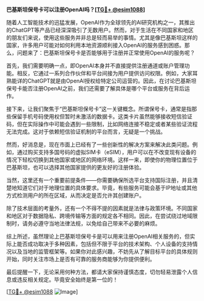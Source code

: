 **巴基斯坦保号卡可以注册OpenAI吗？[[TG💪+ @esim1088](https://t.me/s/esim1088)]**

随着人工智能技术的迅猛发展，OpenAI作为全球领先的AI研究机构之一，其推出的ChatGPT等产品已经深深吸引了无数用户。然而，对于生活在不同国家和地区的朋友们来说，使用这些服务并非总是轻而易举的事情。尤其是像巴基斯坦这样的国家，许多用户可能对如何利用本地资源顺利接入OpenAI的服务感到困惑。那么，问题来了：巴基斯坦保号卡是否能够用于注册并正常使用OpenAI的服务呢？

首先，我们需要明确一点，即OpenAI本身并不直接提供注册通道或账户管理功能。相反，它通过一系列合作伙伴和平台间接为用户提供访问权限。例如，大家耳熟能详的ChatGPT就是由OpenAI授权给特定公司运营的。因此，在讨论巴基斯坦保号卡能否注册OpenAI之前，我们还需要了解具体是哪个平台或服务在背后运作。

接下来，让我们聚焦于“巴基斯坦保号卡”这一关键概念。所谓保号卡，通常是指那些保留手机号码使用权但暂时未激活的数据卡。这类卡片虽然能够接收短信验证码，但在实际操作中可能会遇到一些限制，比如网络连接不稳定或者某些验证流程无法完成。这对于依赖短信验证机制的平台而言，无疑是一个挑战。

然而，好消息是，现在市面上已经有了一些创新性的解决方案来解决此类问题。例如，通过购买支持多国号码的虚拟SIM卡（eSIM），用户可以在不改变现有设备的情况下轻松切换到其他国家或地区的网络环境。这样一来，即使你的物理位置位于巴基斯坦，也可以选择其他国家提供的更友好的注册体验。

当然，这里还有一个重要前提条件——你需要确保所选平台支持国际注册，并且清楚地知道它们对于地理位置的具体要求。毕竟，有些服务可能会基于IP地址或其他方式检测用户的所在区域，从而决定是否允许其创建账户。

除了技术层面的考量外，还有一个不得不提的因素就是法律与政策环境。不同国家和地区对于数据隐私、跨境传输等方面的规定各不相同。因此，在尝试绕过地域限制时，请务必遵守当地法律法规，以免给自己带来不必要的麻烦。

综上所述，虽然理论上巴基斯坦保号卡是可以用来注册OpenAI相关服务的，但实际上能否成功取决于多种因素，包括但不限于平台的技术架构、个人设备的支持情况以及当地的监管框架等。如果你对此感兴趣，不妨先从了解目标平台的具体规则开始，同时关注市场上是否有可靠的服务商能够为你提供便利。

最后提醒一下，无论采用何种方法，都请大家保持谨慎态度，切勿轻易泄露个人信息或违反相关规定。毕竟安全始终是第一位的！

[[TG💪+ @esim1088](https://t.me/s/esim1088) ![Image](https://i.postimg.cc/4NQfJmqS/Snipaste-2025-05-13-00-14-12.png)]